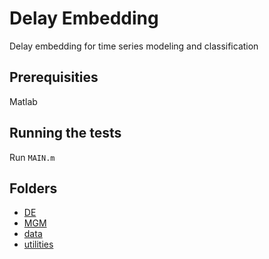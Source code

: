 # Delay Embedding
Delay embedding for time series modeling and classification

## Prerequisities 
Matlab

## Running the tests
Run `MAIN.m`

## Folders
* [DE](https://github.com/ZZUTK/Delay_Embedding/tree/master/DE) 
* [MGM](https://github.com/ZZUTK/Delay_Embedding/tree/master/MGM)
* [data](https://github.com/ZZUTK/Delay_Embedding/tree/master/data)
* [utilities](https://github.com/ZZUTK/Delay_Embedding/tree/master/utilities)
